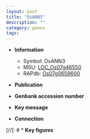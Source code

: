 ```yaml
---
layout: post
title: "OsANN3"
description: ""
category: genes
tags: 
---
```


* **Information**  
    + Symbol: OsANN3  
    + MSU: [LOC_Os07g46550](http://rice.uga.edu/cgi-bin/ORF_infopage.cgi?orf=LOC_Os07g46550)  
    + RAPdb: [Os07g0659600](http://rapdb.dna.affrc.go.jp/viewer/gbrowse_details/irgsp1?name=Os07g0659600)  

* **Publication**  

* **Genbank accession number**  

* **Key message**  

* **Connection**  

[//]: # * **Key figures**  


